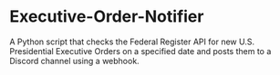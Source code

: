 # Executive-Order-Notifier
A Python script that checks the Federal Register API for new U.S. Presidential Executive Orders on a specified date and posts them to a Discord channel using a webhook.
